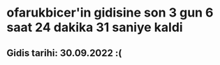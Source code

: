 # ofarukbicer'in gidisine son 3 gun 6 saat 24 dakika 31 saniye kaldi

## Gidis tarihi: 30.09.2022 :(